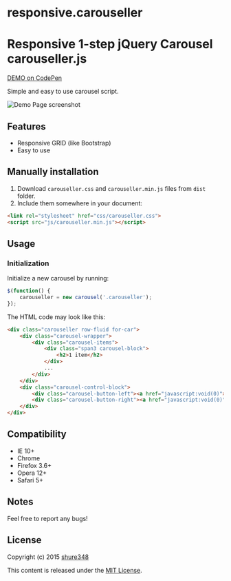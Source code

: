 # responsive.carouseller
Responsive 1-step jQuery Carousel
carouseller.js
==============
<a href="http://codepen.io/shure348/pen/xGPgwo">DEMO on CodePen</a>


Simple and easy to use carousel script.

![Demo Page screenshot](http://i.imgur.com/fABgcwF.jpg)

## Features

* Responsive GRID (like Bootstrap)
* Easy to use




## Manually installation

1. Download `carouseller.css` and `carouseller.min.js` files from `dist` folder.
2. Include them somewhere in your document:

  ```html
<link rel="stylesheet" href="css/carouseller.css">
<script src="js/carouseller.min.js"></script>
  ```

## Usage

### Initialization

Initialize a new carousel by running:
```js
$(function() {
	carouseller = new carousel('.carouseller');
});
```
The HTML code may look like this:
```html
<div class="carouseller row-fluid for-car"> 
	<div class="carousel-wrapper"> 
		<div class="carousel-items"> 
			<div class="span3 carousel-block">
				<h2>1 item</h2>
			</div>
			...
		</div>
	</div>
	<div class="carousel-control-block">
		<div class="carousel-button-left"><a href="javascript:void(0)">‹</a></div> 
		<div class="carousel-button-right"><a href="javascript:void(0)">›</a></div> 
	</div>
</div>
```



## Compatibility

* IE 10+
* Chrome
* Firefox 3.6+
* Opera 12+
* Safari 5+

## Notes

Feel free to report any bugs!


## License

Copyright (c) 2015 [shure348](https://github.com/shrue348/)

This content is released under the [MIT License](http://opensource.org/licenses/MIT).
